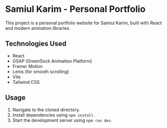 # Samiul Karim - Personal Portfolio

This project is a personal portfolio website for Samiul Karim, built with React and modern animation libraries.

## Technologies Used

- React
- GSAP (GreenSock Animation Platform)
- Framer Motion
- Lenis (for smooth scrolling)
- Vite
- Tailwind CSS

## Usage

1.  Navigate to the cloned directory.
2.  Install dependencies using `npm install`.
3.  Start the development server using `npm run dev`.
